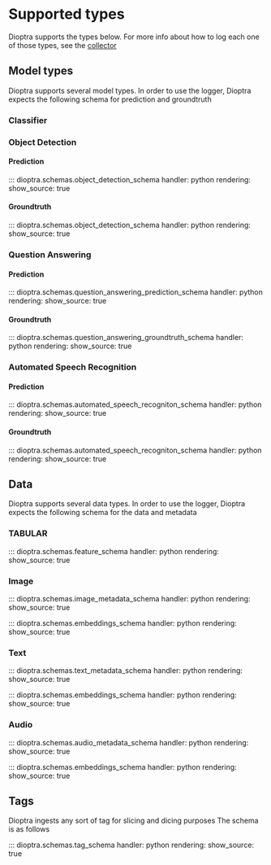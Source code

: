 # Supported types

Dioptra supports the types below.
For more info about how to log each one of those types, see the [collector](collector.md)


## Model types

Dioptra supports several model types.
In order to use the logger, Dioptra expects the following schema for prediction and groundtruth

### Classifier


### Object Detection

#### Prediction

::: dioptra.schemas.object_detection_schema
    handler: python
    rendering:
      show_source: true

#### Groundtruth

::: dioptra.schemas.object_detection_schema
    handler: python
    rendering:
      show_source: true

### Question Answering

#### Prediction

::: dioptra.schemas.question_answering_prediction_schema
    handler: python
    rendering:
      show_source: true

#### Groundtruth

::: dioptra.schemas.question_answering_groundtruth_schema
    handler: python
    rendering:
      show_source: true

### Automated Speech Recognition

#### Prediction

::: dioptra.schemas.automated_speech_recogniton_schema
    handler: python
    rendering:
      show_source: true

#### Groundtruth

::: dioptra.schemas.automated_speech_recogniton_schema
    handler: python
    rendering:
      show_source: true

## Data

Dioptra supports several data types.
In order to use the logger, Dioptra expects the following schema for the data and metadata

### TABULAR

::: dioptra.schemas.feature_schema
    handler: python
    rendering:
      show_source: true

### Image

::: dioptra.schemas.image_metadata_schema
    handler: python
    rendering:
      show_source: true

::: dioptra.schemas.embeddings_schema
    handler: python
    rendering:
      show_source: true

### Text

::: dioptra.schemas.text_metadata_schema
    handler: python
    rendering:
      show_source: true

::: dioptra.schemas.embeddings_schema
    handler: python
    rendering:
      show_source: true

### Audio

::: dioptra.schemas.audio_metadata_schema
    handler: python
    rendering:
      show_source: true

::: dioptra.schemas.embeddings_schema
    handler: python
    rendering:
      show_source: true


## Tags

Dioptra ingests any sort of tag for slicing and dicing purposes
The schema is as follows

::: dioptra.schemas.tag_schema
    handler: python
    rendering:
      show_source: true
